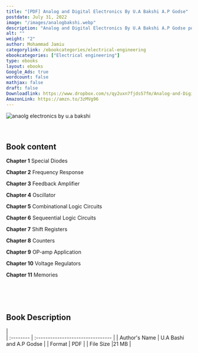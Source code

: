 ```yaml
---
title: "[PDF] Analog and Digital Electronics By U.A Bakshi A.P Godse"
postdate: July 31, 2022
image: "/images/analogbakshi.webp"
description: "Analog and Digital Electronics By U.A Bakshi A.P Godse pdf free download"
alt: ""
weight: "2"
author: Mohammad Jamiu
categorylink: /ebookcategories/electrical-engineering
ebookcategories: ["Electrical engineering"]
type: ebooks
layout: ebooks
Google_Ads: true
wordcount: false
mathjax: false
draft: false
Downloadlink: https://www.dropbox.com/s/qy2uxn7fjds57fm/Analog-and-Digital-Electronics-U-a-Bakshi-A-P-Godse%20%28Tooabstractive.com%29.pdf?dl=0
AmazonLink: https://amzn.to/3zMVg96
---
```


<img loading="lazy" src="/images/analogbakshi.webp" alt="anaolg electronics by u.a bakshi">

</br>
</br>
</br>

## Book content

**Chapter 1** Special Diodes

**Chapter 2** Frequency Response

**Chapter 3** Feedback Amplifier

**Chapter 4** Oscillator

**Chapter 5** Combinational Logic Circuits

**Chapter 6** Sequeential Logic Circuits

**Chapter 7** Shift Registers

**Chapter 8** Counters

**Chapter 9** OP-amp Application

**Chapter 10** Voltage Regulators

**Chapter 11** Memories

</br>
</br>
</br>

## Book Description

|  
 | :-------- | :-------------------------------- |
| Author's Name | U.A Bashi and A.P Godse |
| Format | PDF |
| File Size |21 MB |
